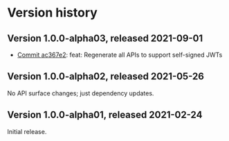 # Version history

## Version 1.0.0-alpha03, released 2021-09-01

- [Commit ac367e2](https://github.com/googleapis/google-cloud-dotnet/commit/ac367e2): feat: Regenerate all APIs to support self-signed JWTs

## Version 1.0.0-alpha02, released 2021-05-26

No API surface changes; just dependency updates.

## Version 1.0.0-alpha01, released 2021-02-24

Initial release.


